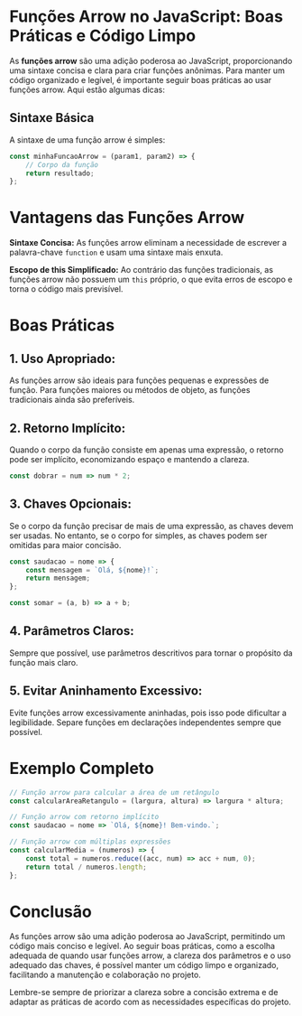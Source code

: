 # Funções Arrow no JavaScript: Boas Práticas e Código Limpo

As **funções arrow** são uma adição poderosa ao JavaScript, proporcionando uma sintaxe concisa e clara para criar funções anônimas. Para manter um código organizado e legível, é importante seguir boas práticas ao usar funções arrow. Aqui estão algumas dicas:

## Sintaxe Básica

A sintaxe de uma função arrow é simples:

```javascript
const minhaFuncaoArrow = (param1, param2) => {
    // Corpo da função
    return resultado;
};
```
# Vantagens das Funções Arrow

**Sintaxe Concisa:** As funções arrow eliminam a necessidade de escrever a palavra-chave `function` e usam uma sintaxe mais enxuta.

**Escopo de this Simplificado:** Ao contrário das funções tradicionais, as funções arrow não possuem um `this` próprio, o que evita erros de escopo e torna o código mais previsível.

# Boas Práticas

## **1. Uso Apropriado:**
As funções arrow são ideais para funções pequenas e expressões de função. Para funções maiores ou métodos de objeto, as funções tradicionais ainda são preferíveis.

## **2. Retorno Implícito:**
Quando o corpo da função consiste em apenas uma expressão, o retorno pode ser implícito, economizando espaço e mantendo a clareza.

```javascript
const dobrar = num => num * 2;
```

## **3. Chaves Opcionais:**
Se o corpo da função precisar de mais de uma expressão, as chaves devem ser usadas. No entanto, se o corpo for simples, as chaves podem ser omitidas para maior concisão.

```javascript
const saudacao = nome => {
    const mensagem = `Olá, ${nome}!`;
    return mensagem;
};

const somar = (a, b) => a + b;
```

## **4. Parâmetros Claros:**
Sempre que possível, use parâmetros descritivos para tornar o propósito da função mais claro.

## **5. Evitar Aninhamento Excessivo:**
Evite funções arrow excessivamente aninhadas, pois isso pode dificultar a legibilidade. Separe funções em declarações independentes sempre que possível.

# Exemplo Completo


```javascript
// Função arrow para calcular a área de um retângulo
const calcularAreaRetangulo = (largura, altura) => largura * altura;

// Função arrow com retorno implícito
const saudacao = nome => `Olá, ${nome}! Bem-vindo.`;

// Função arrow com múltiplas expressões
const calcularMedia = (numeros) => {
    const total = numeros.reduce((acc, num) => acc + num, 0);
    return total / numeros.length;
};
```

# Conclusão

As funções arrow são uma adição poderosa ao JavaScript, permitindo um código mais conciso e legível. Ao seguir boas práticas, como a escolha adequada de quando usar funções arrow, a clareza dos parâmetros e o uso adequado das chaves, é possível manter um código limpo e organizado, facilitando a manutenção e colaboração no projeto.

Lembre-se sempre de priorizar a clareza sobre a concisão extrema e de adaptar as práticas de acordo com as necessidades específicas do projeto.
